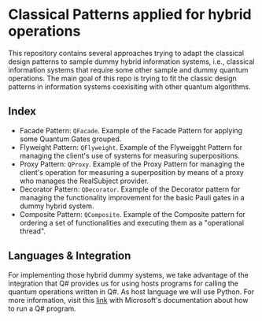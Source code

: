 # Classical Patterns applied for hybrid operations
This repository contains several approaches trying to adapt the classical design patterns to sample dummy hybrid information systems, i.e., classical information systems that require some other sample and dummy quantum operations. The main goal of this repo is trying to fit the classic design patterns in information systems coexisiting with other quantum algorithms.

## Index
- Facade Pattern: `QFacade`. Example of the Facade Pattern for applying some Quantum Gates grouped.
- Flyweight Pattern: `QFlyweight`. Example of the Flyweigght Pattern for managing the client's use of systems for measuring superpositions.
- Proxy Pattern: `QProxy`. Example of the Proxy Pattern for managing the client's operation for measuring a superposition by means of a proxy who manages the RealSubject provider.
- Decorator Pattern: `QDecorator`. Example of the Decorator pattern for managing the functionality improvement for the basic Pauli gates in a dummy hybrid system.
- Composite Pattern: `QComposite`. Example of the Composite pattern for ordering a set of functionalities and executing them as a "operational thread".

## Languages & Integration
For implementing those hybrid dummy systems, we take advantage of the integration that Q# provides us for using hosts programs for calling the quantum operations written in Q#. As host language we will use Python. For more information, visit this [link](https://docs.microsoft.com/es-es/azure/quantum/user-guide/host-programs?tabs=tabid-python#q-with-host-programs) with Microsoft's documentation about how to run a Q# program.
